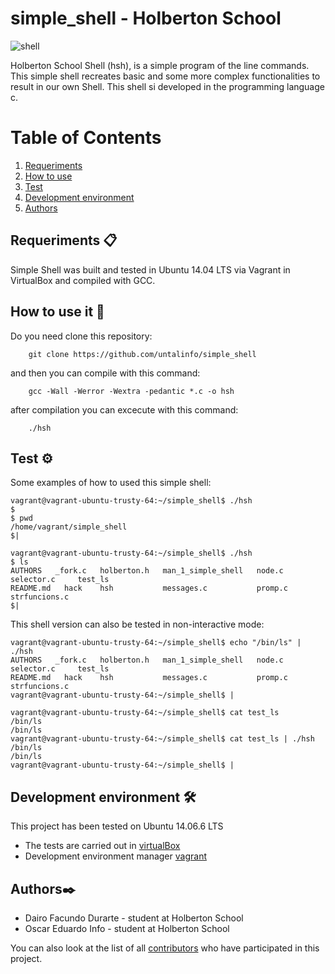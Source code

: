# simple_shell - Holberton School

<img src="https://i.ibb.co/M8S4nYh/shell.png" alt="shell" border="0">

Holberton School Shell (hsh), is a simple program of the line commands. This simple shell recreates basic and some more complex functionalities to result in our own Shell. This shell si developed in the programming language c.

# Table of Contents
1. [Requeriments](#Requeriments)
2. [How to use](#How-to-Use)
3. [Test](#Test)
4. [Development environment](#Development-enviroment)
5. [Authors](#Authors)

## Requeriments 📋

Simple Shell was built and tested in Ubuntu 14.04 LTS via Vagrant in VirtualBox and compiled with GCC.

## How to use it 🔧
Do you need clone this repository:
```
	git clone https://github.com/untalinfo/simple_shell
```
and then you can compile with this command:
```
	gcc -Wall -Werror -Wextra -pedantic *.c -o hsh
```
after compilation you can excecute with this command:
```
	./hsh
```
## Test ⚙️
Some examples of how to used this simple shell:
```
vagrant@vagrant-ubuntu-trusty-64:~/simple_shell$ ./hsh
$
$ pwd
/home/vagrant/simple_shell
$|
```
```
vagrant@vagrant-ubuntu-trusty-64:~/simple_shell$ ./hsh
$ ls
AUTHORS   _fork.c   holberton.h   man_1_simple_shell   node.c   selector.c     test_ls
README.md   hack    hsh           messages.c           promp.c  strfuncions.c
$|
```
This shell version can also be tested in non-interactive mode:
```
vagrant@vagrant-ubuntu-trusty-64:~/simple_shell$ echo "/bin/ls" | ./hsh
AUTHORS   _fork.c   holberton.h   man_1_simple_shell   node.c   selector.c     test_ls
README.md   hack    hsh           messages.c           promp.c  strfuncions.c
vagrant@vagrant-ubuntu-trusty-64:~/simple_shell$ |
```
```
vagrant@vagrant-ubuntu-trusty-64:~/simple_shell$ cat test_ls
/bin/ls
/bin/ls
vagrant@vagrant-ubuntu-trusty-64:~/simple_shell$ cat test_ls | ./hsh
/bin/ls
/bin/ls
vagrant@vagrant-ubuntu-trusty-64:~/simple_shell$ |
```
## Development environment 🛠️
This project has been tested on Ubuntu 14.06.6 LTS

* The tests are carried out in [virtualBox](https://www.virtualbox.com)
* Development environment manager [vagrant](https://www.vagrantup.com)

## Authors✒️
* Dairo Facundo Durarte - student at Holberton School
* Oscar Eduardo Info - student at Holberton School

You can also look at the list of all [contributors](https://github.com/untalinfo/simple_shell/graphs/contributors) who have participated in this project.
